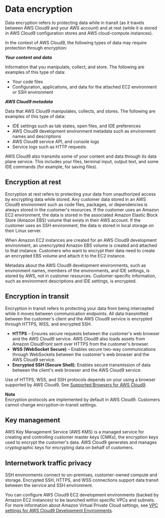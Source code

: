 # Data encryption<a name="data-encryption"></a>

Data encryption refers to protecting data while in transit \(as it travels between AWS Cloud9 and your AWS account\) and at rest \(while it is stored in AWS Cloud9 configuration stores and AWS cloud\-compute instances\)\.

In the context of AWS Cloud9, the following types of data may require protection through encryption:

***Your content and data***

Information that you manipulate, collect, and store\. The following are examples of this type of data:
+ Your code files
+ Configuration, applications, and data for the attached EC2 environment or SSH environment

***AWS Cloud9 metadata***

 Data that AWS Cloud9 manipulates, collects, and stores\. The following are examples of this type of data:
+ IDE settings such as tab states, open files, and IDE preferences
+ AWS Cloud9 development environment metadata such as environment names and descriptions
+ AWS Cloud9 service API, and console logs
+ Service logs such as HTTP requests

AWS Cloud9 also transmits some of your content and data through its data plane service\. This includes your files, terminal input, output text, and some IDE commands \(for example, for saving files\)\.

## Encryption at rest<a name="encryption-at-rest"></a>

Encryption at rest refers to protecting your data from unauthorized access by encrypting data while stored\. Any customer data stored in an AWS Cloud9 environment such as code files, packages, or dependencies is always stored in the customer's resources\. If the customer uses an Amazon EC2 environment, the data is stored in the associated Amazon Elastic Block Store \(Amazon EBS\) volume that exists in their AWS account\. If the customer uses an SSH environment, the data is stored in local storage on their Linux server\. 

When Amazon EC2 instances are created for an AWS Cloud9 development environment, an unencrypted Amazon EBS volume is created and attached to that instance\. Customers who want to encrypt their data need to create an encrypted EBS volume and attach it to the EC2 instance\. 

Metadata about the AWS Cloud9 development environments, such as environment names, members of the environments, and IDE settings, is stored by AWS, not in customer resources\. Customer\-specific information, such as environment descriptions and IDE settings, is encrypted\.

## Encryption in transit<a name="encryption-in-transit"></a>

Encryption in transit refers to protecting your data from being intercepted while it moves between communication endpoints\. All data transmitted between the customer's client and the AWS Cloud9 service is encrypted through HTTPS, WSS, and encrypted SSH\.
+ **HTTPS** – Ensures secure requests between the customer's web browser and the AWS Cloud9 service\. AWS Cloud9 also loads assets from Amazon CloudFront sent over HTTPS from the customer's browser\.
+ **WSS \(WebSocket Secure\)** – Enables secure two\-way communications through WebSockets between the customer's web browser and the AWS Cloud9 service\.
+ **Encrypted SSH \(Secure Shell\)**: Enables secure transmission of data between the client's web browser and the AWS Cloud9 service\.

Use of HTTPS, WSS, and SSH protocols depends on your using a browser supported by AWS Cloud9\. See [Supported Browsers for AWS Cloud9](browsers.md)\.

**Note**  
Encryption protocols are implemented by default in AWS Cloud9\. Customers cannot change encryption\-in\-transit settings\.

## Key management<a name="key-management"></a>

AWS Key Management Service \(AWS KMS\) is a managed service for creating and controlling customer master keys \(CMKs\), the encryption keys used to encrypt the customer's data\. AWS Cloud9 generates and manages cryptographic keys for encrypting data on behalf of customers\. 

## Internetwork traffic privacy<a name="internetwork-privacy"></a>

SSH environments connect to on\-premises, customer\-owned compute and storage\. Encrypted SSH, HTTPS, and WSS connections support data transit between the service and SSH environment\.

You can configure AWS Cloud9 EC2 development environments \(backed by Amazon EC2 instances\) to be launched within specific VPCs and subnets\. For more information about Amazon Virtual Private Cloud settings, see [VPC settings for AWS Cloud9 Development Environments](vpc-settings.md)\.